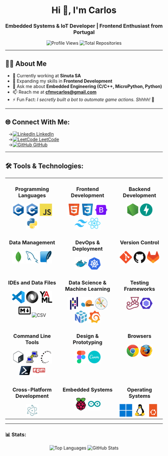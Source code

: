 <h1 align="center">Hi 👋, I'm Carlos</h1>
<h3 align="center">Embedded Systems & IoT Developer | Frontend Enthusiast from Portugal</h3>

<p align="center">
  <img src="https://komarev.com/ghpvc/?username=cfmvcarlos&label=Profile%20views&color=0e75b6&style=flat" alt="Profile Views" />
  <img src="https://img.shields.io/badge/dynamic/json?url=https%3A%2F%2Fapi.github.com%2Fusers%2Fcfmvcarlos%2Frepos%3F&query=%24.length&logo=github&label=Total%20Repositories" alt="Total Repositories" />
</p>

---

## 👨‍💻 About Me

- 🔭 Currently working at **Sinuta SA**
- 🌱 Expanding my skills in **Frontend Development**
- 💬 Ask me about **Embedded Engineering (C/C++, MicroPython, Python)**
- 📫 Reach me at **cfmvcarlos@gmail.com**
- ⚡ Fun Fact: _I secretly built a bot to automate game actions. Shhhh!_ 🤫

---

## 🌐 Connect With Me:

<ul style="list-style-type: '->'"; padding-left: 0;">
    <li>
        <a href="https://linkedin.com/in/carlosfmv" target="_blank">
            <img src="https://raw.githubusercontent.com/rahuldkjain/github-profile-readme-generator/master/src/images/icons/Social/linked-in-alt.svg"
                alt="LinkedIn" height="30" width="40" />
            LinkedIn
        </a>
    </li>
    <li>
        <a href="https://www.leetcode.com/carlosfmv" target="_blank">
            <img src="https://raw.githubusercontent.com/rahuldkjain/github-profile-readme-generator/master/src/images/icons/Social/leet-code.svg"
                alt="LeetCode" height="30" width="40" />
            LeetCode
        </a>
    </li>
    <li>
        <a href="https://www.github.com/cfmvcarlos" target="_blank">
            <img src="https://raw.githubusercontent.com/rahuldkjain/github-profile-readme-generator/master/src/images/icons/Social/github.svg"
                alt="GitHub" height="30" width="40" />
            GitHub
        </a>
    </li>
</ul>

---

## 🛠️ Tools & Technologies:

<div align="center">
    <table>
        <tr>
            <td align="center" style="vertical-align:top;">
                <h3>Programming Languages</h3>
                <img src="https://raw.githubusercontent.com/devicons/devicon/master/icons/c/c-original.svg" alt="C"
                    width="40" height="40" />
                <img src="https://raw.githubusercontent.com/devicons/devicon/master/icons/cplusplus/cplusplus-original.svg"
                    alt="C++" width="40" height="40" />
                <img src="https://raw.githubusercontent.com/devicons/devicon/master/icons/javascript/javascript-original.svg"
                    alt="JavaScript" width="40" height="40" />
                <img src="https://raw.githubusercontent.com/devicons/devicon/master/icons/python/python-original.svg"
                    alt="Python" width="40" height="40" />
            </td>
            <td align="center" style="vertical-align:top;">
                <h3>Frontend Development</h3>
                <img src="https://raw.githubusercontent.com/devicons/devicon/master/icons/html5/html5-original.svg"
                    alt="HTML5" width="40" height="40" />
                <img src="https://raw.githubusercontent.com/devicons/devicon/master/icons/css3/css3-original.svg"
                    alt="CSS3" width="40" height="40" />
                <img src="https://raw.githubusercontent.com/devicons/devicon/master/icons/bootstrap/bootstrap-original.svg"
                    alt="Bootstrap" width="40" height="40" />
                <img src="https://raw.githubusercontent.com/devicons/devicon/master/icons/tailwindcss/tailwindcss-original.svg"
                    alt="TailwindCSS" width="40" height="40" />
                <img src="https://raw.githubusercontent.com/devicons/devicon/master/icons/react/react-original.svg"
                    alt="React" width="40" height="40" />
            </td>
            <td align="center" style="vertical-align:top;">
                <h3>Backend Development</h3>
                <img src="https://raw.githubusercontent.com/devicons/devicon/master/icons/nodejs/nodejs-original.svg"
                    alt="Node.js" width="40" height="40" />
                <img src="https://raw.githubusercontent.com/devicons/devicon/master/icons/fastapi/fastapi-original.svg"
                    alt="FastAPI" width="40" height="40" />
            </td>
        </tr>
        <tr>
            <td align="center" style="vertical-align:top;">
                <h3> Data Management </h3>
                <img src="https://raw.githubusercontent.com/devicons/devicon/master/icons/mongodb/mongodb-original.svg"
                    alt="MongoDB" width="40" height="40" />
                <img src="https://raw.githubusercontent.com/devicons/devicon/master/icons/mysql/mysql-original.svg"
                    alt="MySQL" width="40" height="40" />
                <img src="https://raw.githubusercontent.com/devicons/devicon/master/icons/sqlite/sqlite-original.svg"
                    alt="SQLite" width="40" height="40" />
            </td>
            <td align="center" style="vertical-align:top;">
                <h3> DevOps & Deployment </h3>
                <img src="https://raw.githubusercontent.com/devicons/devicon/master/icons/docker/docker-original.svg"
                    alt="Docker" width="40" height="40" />
                <img src="https://raw.githubusercontent.com/devicons/devicon/master/icons/kubernetes/kubernetes-original.svg"
                    alt="Kubernetes" width="40" height="40" />
            </td>
            <td align="center" style="vertical-align:top;">
                <h3> Version Control </h3>
                <img src="https://raw.githubusercontent.com/devicons/devicon/master/icons/git/git-original.svg"
                    alt="Git" width="40" height="40" />
                <img src="https://raw.githubusercontent.com/devicons/devicon/master/icons/github/github-original.svg"
                    alt="GitHub" width="40" height="40" />
                <img src="https://raw.githubusercontent.com/devicons/devicon/master/icons/gitlab/gitlab-original.svg"
                    alt="GitLab" width="40" height="40" />
            </td>
        </tr>
        <tr>
            <td align="center" style="vertical-align:top;">
                <h3> IDEs and Data Files </h3>
                <img src="https://raw.githubusercontent.com/devicons/devicon/master/icons/vscode/vscode-original.svg"
                    alt="VS Code" width="40" height="40" />
                <img src="https://raw.githubusercontent.com/devicons/devicon/master/icons/json/json-original.svg"
                    alt="JSON" width="40" height="40" />
                <img src="https://raw.githubusercontent.com/devicons/devicon/master/icons/yaml/yaml-original.svg"
                    alt="YAML" width="40" height="40" />
                <img src="https://raw.githubusercontent.com/devicons/devicon/master/icons/markdown/markdown-original.svg"
                    alt="Markdown" width="40" height="40" />
                <img src="https://www.svgrepo.com/show/375309/csv-document.svg" alt="CSV" width="40" height="40" />
            </td>
            <td align="center" style="vertical-align:top;">
                <h3> Data Science & Machine Learning </h3>
                <img src="https://raw.githubusercontent.com/devicons/devicon/master/icons/pandas/pandas-original.svg"
                    alt="Pandas" width="40" height="40" />
                <img src="https://raw.githubusercontent.com/devicons/devicon/master/icons/scikitlearn/scikitlearn-original.svg"
                    alt="Scikit-Learn" width="40" height="40" />
                <img src="https://raw.githubusercontent.com/devicons/devicon/master/icons/matplotlib/matplotlib-original.svg"
                    alt="Matplotlib" width="40" height="40" />
                <img src="https://raw.githubusercontent.com/devicons/devicon/master/icons/numpy/numpy-original.svg"
                    alt="NumPy" width="40" height="40" />
                <img src="https://raw.githubusercontent.com/devicons/devicon/master/icons/grafana/grafana-original.svg"
                    alt="Grafana" width="40" height="40" />
            </td>
            <td align="center" style="vertical-align:top;">
                <h3> Testing Frameworks </h3>
                <img src="https://raw.githubusercontent.com/devicons/devicon/master/icons/jest/jest-plain.svg"
                    alt="Jest" width="40" height="40" />
                <img src="https://raw.githubusercontent.com/devicons/devicon/master/icons/eslint/eslint-original.svg"
                    alt="ESLint" width="40" height="40" />
            </td>
        </tr>
        <tr>
            <td align="center" style="vertical-align:top;">
                <h3> Command Line Tools </h3>
                <img src="https://raw.githubusercontent.com/devicons/devicon/master/icons/bash/bash-original.svg"
                    alt="Bash" width="40" height="40" />
                <img src="https://raw.githubusercontent.com/devicons/devicon/master/icons/putty/putty-original.svg"
                    alt="PuTTY" width="40" height="40" />
                <img src="https://raw.githubusercontent.com/devicons/devicon/master/icons/ssh/ssh-original.svg"
                    alt="SSH" width="40" height="40" />
                <img src="https://raw.githubusercontent.com/devicons/devicon/master/icons/powershell/powershell-original.svg"
                    alt="PowerShell" width="40" height="40" />
                <img src="https://raw.githubusercontent.com/devicons/devicon/master/icons/npm/npm-original-wordmark.svg"
                    alt="NPM" width="40" height="40" />
            </td>
            <td align="center" style="vertical-align:top;">
                <h3> Design & Prototyping </h3>
                <img src="https://raw.githubusercontent.com/devicons/devicon/master/icons/figma/figma-original.svg"
                    alt="Figma" width="40" height="40" />
                <img src="https://raw.githubusercontent.com/devicons/devicon/master/icons/canva/canva-original.svg"
                    alt="Canva" width="40" height="40" />
            </td>
            <td align="center" style="vertical-align:top;">
                <h3> Browsers </h3>
                <img src="https://raw.githubusercontent.com/devicons/devicon/master/icons/chrome/chrome-original.svg"
                    alt="Chrome" width="40" height="40" />
                <img src="https://raw.githubusercontent.com/devicons/devicon/master/icons/firefox/firefox-original.svg"
                    alt="Firefox" width="40" height="40" />
            </td>
        </tr>
        <tr>
            <td align="center" style="vertical-align:top;">
                <h3> Cross-Platform Development </h3>
                <img src="https://raw.githubusercontent.com/devicons/devicon/master/icons/electron/electron-original.svg"
                    alt="Electron" width="40" height="40" />
            </td>
            <td align="center" style="vertical-align:top;">
                <h3> Embedded Systems </h3>
                <img src="https://raw.githubusercontent.com/devicons/devicon/master/icons/raspberrypi/raspberrypi-original.svg"
                    alt="Raspberry Pi" width="40" height="40" />
                <img src="https://raw.githubusercontent.com/devicons/devicon/master/icons/arduino/arduino-original.svg"
                    alt="Arduino" width="40" height="40" />
            </td>
            <td align="center" style="vertical-align:top;">
                <h3> Operating Systems </h3>
                <img src="https://raw.githubusercontent.com/devicons/devicon/master/icons/windows11/windows11-original.svg"
                    alt="Windows" width="40" height="40" />
                <img src="https://raw.githubusercontent.com/devicons/devicon/master/icons/linux/linux-original.svg"
                    alt="Linux" width="40" height="40" />
                <img src="https://raw.githubusercontent.com/devicons/devicon/master/icons/ubuntu/ubuntu-original.svg"
                    alt="Ubuntu" width="40" height="40" />
            </td>
        </tr>
    </table>
</div>

---

### 📊 Stats:

<p align="center">
  <img align="center" src="https://github-readme-stats.vercel.app/api/top-langs?username=cfmvcarlos&show_icons=true&locale=en&layout=compact" alt="Top Languages" />
  <img align="center" src="https://github-readme-stats.vercel.app/api?username=cfmvcarlos&show_icons=true&locale=en" alt="GitHub Stats" />
</p>
